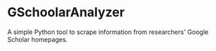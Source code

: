 # GSchoolarAnalyzer
A simple Python tool to scrape information from researchers' Google Scholar homepages.
